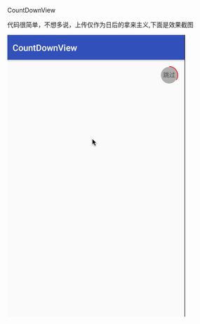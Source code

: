 CountDownView

代码很简单，不想多说，上传仅作为日后的拿来主义,下面是效果截图

![image](https://github.com/Fizzzzer/Android_Fizzer_CountDownView/blob/master/show.gif)
